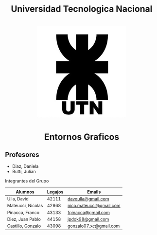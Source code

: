 
<h1 align="center">Universidad Tecnologica Nacional</h1>

<h1 align="center">
  <img src="Logo UTN.png" alt="logo_utn">
</h1>

<h1 align="center">Entornos Graficos</h1>

## Profesores 
* Diaz, Daniela
* Butti, Julian

Integrantes del Grupo

| **Alumnos** |  **Legajos** | **Emails** |
  | --- | --- | --- |
  | Ulla, David | 42111 | davoulla@gmail.com |
  | Mateucci, Nicolas | 42868 | nico.mateucci@gmail.com |
  | Pinacca, Franco | 43133 | fpinacca@gmail.com |
  | Diez, Juan Pablo | 44158  | jpdok98@gmail.com |
  | Castillo, Gonzalo | 43098 | gonzalo07.xc@gmail.com |

